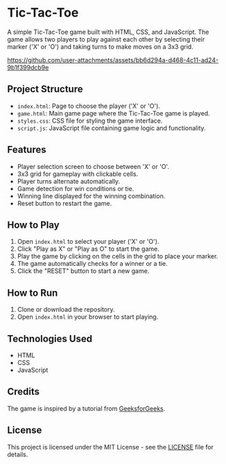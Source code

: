 # Tic-Tac-Toe

A simple Tic-Tac-Toe game built with HTML, CSS, and JavaScript. The game allows two players to play against each other by selecting their marker ('X' or 'O') and taking turns to make moves on a 3x3 grid.

https://github.com/user-attachments/assets/bb6d294a-d468-4c11-ad24-9b1f399dcb9e

## Project Structure

- `index.html`: Page to choose the player ('X' or 'O').
- `game.html`: Main game page where the Tic-Tac-Toe game is played.
- `styles.css`: CSS file for styling the game interface.
- `script.js`: JavaScript file containing game logic and functionality.

## Features

- Player selection screen to choose between 'X' or 'O'.
- 3x3 grid for gameplay with clickable cells.
- Player turns alternate automatically.
- Game detection for win conditions or tie.
- Winning line displayed for the winning combination.
- Reset button to restart the game.

## How to Play

1. Open `index.html` to select your player ('X' or 'O').
2. Click "Play as X" or "Play as O" to start the game.
3. Play the game by clicking on the cells in the grid to place your marker.
4. The game automatically checks for a winner or a tie.
5. Click the "RESET" button to start a new game.

## How to Run

1. Clone or download the repository.
2. Open `index.html` in your browser to start playing.

## Technologies Used

- HTML
- CSS
- JavaScript

## Credits

The game is inspired by a tutorial from [GeeksforGeeks](https://www.geeksforgeeks.org/simple-tic-tac-toe-game-using-javascript/).

## License

This project is licensed under the MIT License - see the [LICENSE](LICENSE) file for details.
